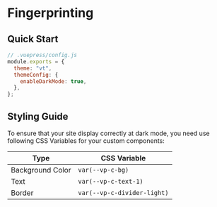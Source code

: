 # Fingerprinting

## Quick Start

```js
// .vuepress/config.js
module.exports = {
  theme: "vt",
  themeConfig: {
    enableDarkMode: true,
  },
};
```

## Styling Guide

To ensure that your site display correctly at dark mode, you need use following CSS Variables for your custom components:

| Type   | CSS Variable                |
| ------ | --------------------------- |
| Background Color | `var(--vp-c-bg)` |
| Text | `var(--vp-c-text-1)` |
| Border | `var(--vp-c-divider-light)` |
